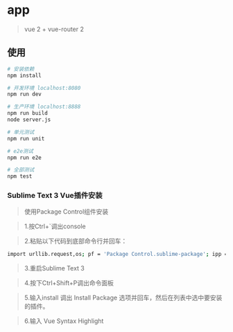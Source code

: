 # app

> vue 2 + vue-router 2

## 使用

``` bash
# 安装依赖
npm install

# 开发环境 localhost:8080
npm run dev

# 生产环境 localhost:8888
npm run build
node server.js

# 单元测试
npm run unit

# e2e测试
npm run e2e

# 全部测试
npm test
```
### Sublime Text 3 Vue插件安装
> 使用Package Control组件安装

> 1.按Ctrl+`调出console

> 2.粘贴以下代码到底部命令行并回车：


```bash
import urllib.request,os; pf = 'Package Control.sublime-package'; ipp = sublime.installed_packages_path(); urllib.request.install_opener( urllib.request.build_opener( urllib.request.ProxyHandler()) ); open(os.path.join(ipp, pf), 'wb').write(urllib.request.urlopen( 'http://sublime.wbond.net/' + pf.replace(' ','%20')).read())
```
> 3.重启Sublime Text 3

> 4.按下Ctrl+Shift+P调出命令面板

> 5.输入install 调出 Install Package 选项并回车，然后在列表中选中要安装的插件。

> 6.输入 Vue Syntax Highlight 



